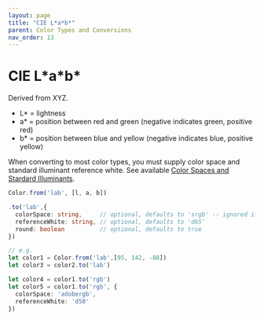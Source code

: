 ```yaml
---
layout: page
title: "CIE L*a*b*"
parent: Color Types and Conversions
nav_order: 13
---
```


# CIE L\*a\*b\*

Derived from XYZ.

* L* = lightness
* a* = position between red and green (negative indicates green, positive red)
* b* = position between blue and yellow (negative indicates blue, positive yellow)

When converting to most color types, you must supply color space and standard illuminant reference white. See available [Color Spaces and Stardard Illuminants](/color-spaces-standard-illuminants/).

```ts
Color.from('lab', [l, a, b])

.to('lab',{
  colorSpace: string,     // optional, defaults to 'srgb' -- ignored if converting from xyz, luv
  referenceWhite: string, // optional, defaults to 'd65'
  round: boolean          // optional, defaults to true
})

// e.g.
let color1 = Color.from('lab',[95, 142, -88])
let color3 = color2.to('lab')

let color4 = color1.to('rgb')
let color5 = color1.to('rgb', {
  colorSpace: 'adobergb',
  referenceWhite: 'd50'
})
```



